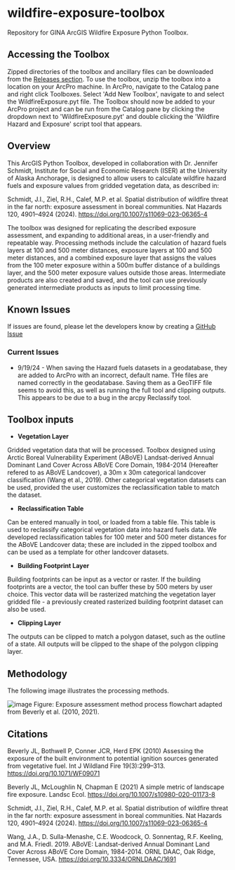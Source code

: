 # wildfire-exposure-toolbox
Repository for GINA ArcGIS Wildfire Exposure Python Toolbox.

## Accessing the Toolbox

Zipped directories of the toolbox and ancillary files can be downloaded from the [Releases section](https://github.com/gina-alaska/wildfire-exposure-toolbox/tags). To use the toolbox, unzip the toolbox into a location on your ArcPro machine. In ArcPro, navigate to the Catalog pane and right click Toolboxes. Select 'Add New Toolbox', navigate to and select the WildfireExposure.pyt file. The Toolbox should now be added to your ArcPro project and can be run from the Catalog pane by clicking the dropdown next to 'WildfireExposure.pyt' and double clicking the 'Wildfire Hazard and Exposure' script tool that appears.

## Overview

This ArcGIS Python Toolbox, developed in collaboration with Dr. Jennifer Schmidt, Institute for Social and Economic Research (ISER) at the University of Alaska Anchorage, is designed to allow users to calculate wildfire hazard fuels and exposure values from gridded vegetation data, as described in:

Schmidt, J.I., Ziel, R.H., Calef, M.P. et al. Spatial distribution of wildfire threat in the far north: exposure assessment in boreal communities. Nat Hazards 120, 4901–4924 (2024). https://doi.org/10.1007/s11069-023-06365-4

The toolbox was designed for replicating the described exposure assessment, and expanding to additional areas, in a user-friendly and repeatable way. Processing methods include the calculation of hazard fuels layers at 100 and 500 meter distances, exposure layers at 100 and 500 meter distances, and a combined exposure layer that assigns the values from the 100 meter exposure within a 500m buffer distance of a buildings layer, and the 500 meter exposure values outside those areas. Intermediate products are also created and saved, and the tool can use previously generated intermediate products as inputs to limit processing time.

## Known Issues

If issues are found, please let the developers know by creating a [GitHub Issue](https://github.com/gina-alaska/wildfire-exposure-toolbox/issues)

### Current Issues

- 9/19/24 - When saving the Hazard fuels datasets in a geodatabase, they are added to ArcPro with an incorrect, default name. THe files are named correctly in the geodatabase. Saving them as a GeoTIFF file seems to avoid this, as well as running the full tool and clipping outputs. This appears to be due to a bug in the arcpy Reclassify tool.

## Toolbox inputs

- **Vegetation Layer**

Gridded vegetation data that will be processed. Toolbox designed using Arctic Boreal Vulnerability Experiment (ABoVE) Landsat-derived Annual Dominant Land Cover Across ABoVE Core Domain, 1984-2014 (Hereafter refered to as ABoVE Landcover), a 30m x 30m categorical landcover classification (Wang et al., 2019). Other categorical vegetation datasets can be used, provided the user customizes the reclassification table to match the dataset.

- **Reclassification Table**

Can be entered manually in tool, or loaded from a table file. This table is used to reclassify categorical vegetation data into hazard fuels data. We developed reclassification tables for 100 meter and 500 meter distances for the ABoVE Landcover data; these are included in the zipped toolbox and can be used as a template for other landcover datasets.

- **Building Footprint Layer**

Building footprints can be input as a vector or raster. If the building footprints are a vector, the tool can buffer these by 500 meters by user choice. This vector data will be rasterized matching the vegetation layer gridded file - a previously created rasterized building footprint dataset can also be used.

- **Clipping Layer**

The outputs can be clipped to match a polygon dataset, such as the outline of a state. All outputs will be clipped to the shape of the polygon clipping layer.

## Methodology

The following image illustrates the processing methods.


![image](https://github.com/user-attachments/assets/35f87d21-13d2-40db-825f-fa5af7b4cf0c)
Figure: Exposure assessment method process flowchart adapted from Beverly et al. (2010, 2021).
 


## Citations

Beverly JL, Bothwell P, Conner JCR, Herd EPK (2010) Assessing the exposure of the built environment to potential ignition sources generated from vegetative fuel. Int J Wildland Fire 19(3):299–313. https://doi.org/10.1071/WF09071

Beverly JL, McLoughlin N, Chapman E (2021) A simple metric of landscape fire exposure. Landsc Ecol. https://doi.org/10.1007/s10980-020-01173-8

Schmidt, J.I., Ziel, R.H., Calef, M.P. et al. Spatial distribution of wildfire threat in the far north: exposure assessment in boreal communities. Nat Hazards 120, 4901–4924 (2024). https://doi.org/10.1007/s11069-023-06365-4

Wang, J.A., D. Sulla-Menashe, C.E. Woodcock, O. Sonnentag, R.F. Keeling, and M.A. Friedl. 2019. ABoVE: Landsat-derived Annual Dominant Land Cover Across ABoVE Core Domain, 1984-2014. ORNL DAAC, Oak Ridge, Tennessee, USA. https://doi.org/10.3334/ORNLDAAC/1691
